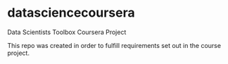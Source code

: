 # datasciencecoursera
Data Scientists Toolbox Coursera Project

This repo was created in order to fulfill requirements set out in the course project.
